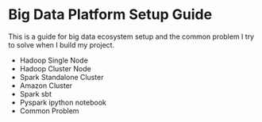 # Big Data Platform Setup Guide
This is a guide for big data ecosystem setup and the common problem I try to solve when I build my project.

 - Hadoop Single Node
 - Hadoop Cluster Node
 - Spark Standalone Cluster
 - Amazon Cluster
 - Spark sbt 
 - Pyspark ipython notebook
 - Common Problem
 
